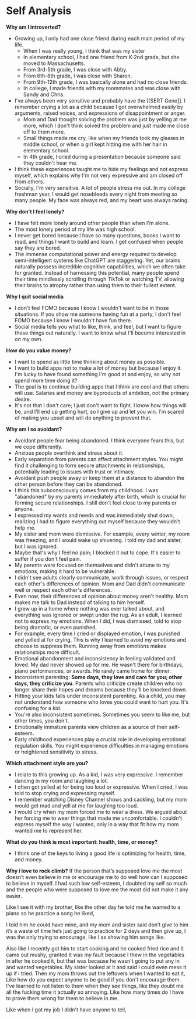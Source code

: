 # Self Analysis

**Why am I introverted?**
- Growing up, I only had one close friend during each main period of my life.
  - When I was really young, I think that was my sister
  - In elementary school, I had one friend from K-2nd grade, but she moved to Massachusetts.
  - From 3rd-5th grade, I was close with Abby.
  - From 6th-8th grade, I was close with Sharon.
  - From 9th-12th grade, I was basically alone and had no close friends.
  - In college, I made friends with my roommates and was close with Sandy and Chris.
- I've always been very sensitive and probably have the [[SERT Gene]]. I remember crying a lot as a child because I got overwhelmed easily by arguments, raised voices, and expressions of disappointment or anger.
  - Mom and Dad thought solving the problem was just by yelling at me more, which I don't think solved the problem and just made me close off to them more.
  - Small things made me cry, like when my friends took my glasses in middle school, or when a girl kept hitting me with her hair in elementary school.
  - In 4th grade, I cried during a presentation because someone said they couldn't hear me.
- I think these experiences taught me to hide my feelings and not express myself, which explains why I'm not very expressive and am closed off from others.
- Socially, I'm very sensitive. A lot of people stress me out. In my college freshman year, I would get nosebleeds every night from meeting so many people. My face was always red, and my heart was always racing.

**Why don't I feel lonely?**
- I have felt more lonely around other people than when I'm alone.
- The most lonely period of my life was high school.
- I never get bored because I have so many questions, books I want to read, and things I want to build and learn. I get confused when people say they are bored.
- The immense computational power and energy required to develop semi-intelligent systems like ChatGPT are staggering. Yet, our brains naturally possess incredible cognitive capabilities, which we often take for granted. Instead of harnessing this potential, many people spend their time mindlessly scrolling through TikTok or watching TV, allowing their brains to atrophy rather than using them to their fullest extent.

**Why I quit social media**
- I don't feel FOMO because I know I wouldn't want to be in those situations. If you show me someone having fun at a party, I don't feel FOMO because I know I wouldn't have fun there.
- Social media tells you what to like, think, and feel, but I want to figure these things out naturally. I want to know what I'll become interested in on my own.

**How do you value money?**
- I want to spend as little time thinking about money as possible.
- I want to build apps not to make a lot of money but because I enjoy it. I'm lucky to have found something I'm good at and enjoy, so why not spend more time doing it?
- The goal is to continue building apps that I think are cool and that others will use. Salaries and money are byproducts of ambition, not the primary desire.
- It's not that I don't care; I just don't want to fight. I know how things will be, and I'll end up getting hurt, so I give up and let you win. I'm scared of making you upset and will do anything to prevent that.

**Why am I so avoidant?**
- Avoidant people fear being abandoned. I think everyone fears this, but we cope differently.
- Anxious people overthink and stress about it.
-  Early separation from parents can affect attachment styles. You might find it challenging to form secure attachments in relationships, potentially leading to issues with trust or intimacy.
- Avoidant push people away or keep them at a distance to abandon the other person before they can be abandoned.
- I think this subconsciously comes from my childhood. I was "abandoned" by my parents immediately after birth, which is crucial for forming secure relationships. I still don't feel close to my parents or anyone.
- I expressed my wants and needs and was immediately shut down, realizing I had to figure everything out myself because they wouldn't help me.
- My sister and mom were dismissive. For example, every winter, my room was freezing, and I would wake up shivering. I told my dad and sister, but I was ignored.
- Maybe that's why I feel no pain; I blocked it out to cope. It's easier to suffer if you don't feel pain.
- My parents were focused on themselves and didn't attune to my emotions, making it hard to be vulnerable.
- I didn't see adults clearly communicate, work through issues, or respect each other's differences of opinion. Mom and Dad didn't communicate well or respect each other's differences.
- Even now, their differences of opinion about money aren't healthy. Mom makes me talk to Dad instead of talking to him herself.
- I grew up in a home where nothing was ever talked about, and everything was ignored or swept under the rug. As an adult, I learned not to express my emotions. When I did, I was dismissed, told to stop being dramatic, or even punished.
- For example, every time I cried or displayed emotion, I was punished and yelled at for crying. This is why I learned to avoid my emotions and choose to suppress them. Running away from emotions makes relationships more difficult.
- Emotional abandonment and inconsistency in feeling validated and loved. My dad never showed up for me. He wasn't there for birthdays, piano performances, or awards. He rarely came home for dinner.
- Inconsistent parenting: **Some days, they love and care for you; other days, they criticize you**. Parents who criticize create children who no longer share their hopes and dreams because they'll be knocked down.
- Hitting your kids falls under inconsistent parenting. As a child, you may not understand how someone who loves you could want to hurt you. It's confusing for a kid.
- You're also inconsistent sometimes. Sometimes you seem to like me, but other times, you don't.
- Emotionally immature parents view children as a source of their self-esteem.
-  Early childhood experiences play a crucial role in developing emotional regulation skills. You might experience difficulties in managing emotions or heightened sensitivity to stress.

**Which attachment style are you?**
- I relate to this growing up. As a kid, I was very expressive. I remember dancing in my room and laughing a lot.
- I often got yelled at for being too loud or expressive. When I cried, I was told to stop crying and expressing myself.
- I remember watching Disney Channel shows and cackling, but my mom would get mad and yell at me for laughing too loud.
- I would cry when my mom forced me to wear a dress. We argued about her forcing me to wear things that made me uncomfortable. I couldn't express myself the way I wanted, only in a way that fit how my mom wanted me to represent her.

**What do you think is most important: health, time, or money?**
- I think one of the keys to living a good life is optimizing for health, time, and money.


  
**Why i love to rock climb?**
If the person that’s supposed love me the most doesn’t even believe in me or encourage me to do well how can I supposed to believe in myself.
I had such low self-esteem, I doubted my self so much and the people who were supposed to love me the most did not make it any easier. 

Like I see it with my brother, like the other day he told me he wanted to a piano so he practice a song he liked,

I told him he could have mine, and my mom and sister said don’t give to him it’s a waste of time he’s just going to practice for 2 days and then give up, I was the only trying to encourage, like I as showing him songs like.

Also like I recently got him to start cooking and he cooked fried rice and it came out mushy, granted it was my fault because I thew in the vegetables in after he cooked it, but that was because he wasn't going to put any in and wanted vegetables.
My sister looked at it and said I could even mess it up if i tried.
Then my mom throws out the leftovers when I wanted to eat it,
Like how do you expect anyone to be good if you don't encourage them.
I've learned to not listen to them when they see things, like they doubt me all the fucking time it actually so annoying. Like how many times do I have to prove them wrong for them to believe in me.


Like when I got my job I didn't have anyone to tell, 